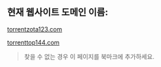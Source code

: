 ## 현재 웹사이트 도메인 이름:

[torrentzota123.com](https://torrentzota123.com)

[torrenttop144.com](https://torrenttop144.com)


> 찾을 수 없는 경우 이 페이지를 북마크에 추가하세요.
